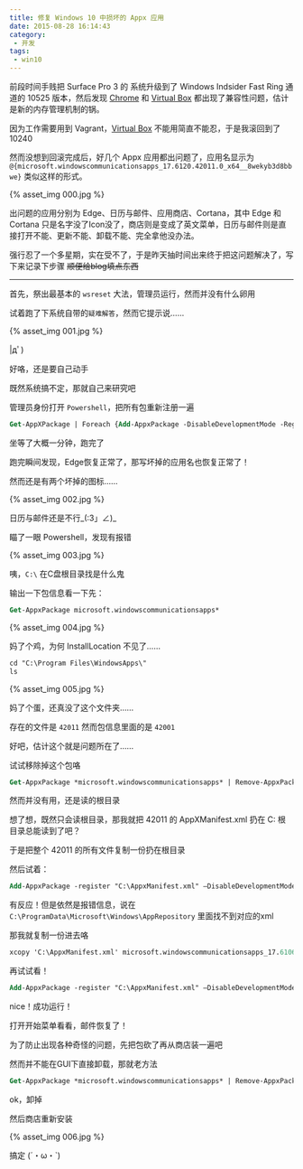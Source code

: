 ```yaml
---
title: 修复 Windows 10 中损坏的 Appx 应用
date: 2015-08-28 16:14:43
category:
 - 开发
tags:
 - win10
---
```


前段时间手贱把 Surface Pro 3 的 系统升级到了 Windows Indsider Fast Ring 通道的 10525 版本，然后发现 [Chrome](https://www.google.com/intl/zh-CN/chrome/browser/desktop/index.html) 和 [Virtual Box](virtualbox.org) 都出现了兼容性问题，估计是新的内存管理机制的锅。

因为工作需要用到 Vagrant，[Virtual Box](http://virtualbox.org) 不能用简直不能忍，于是我滚回到了10240

然而没想到回滚完成后，好几个 Appx 应用都出问题了，应用名显示为 `@{microsoft.windowscommunicationsapps_17.6120.42011.0_x64__8wekyb3d8bbwe}` 类似这样的形式。

{% asset_img 000.jpg %}

出问题的应用分别为 Edge、日历与邮件、应用商店、Cortana，其中 Edge 和 Cortana 只是名字没了Icon没了，商店则是变成了英文菜单，日历与邮件则是直接打开不能、更新不能、卸载不能、完全拿他没办法。

强行忍了一个多星期，实在受不了，于是昨天抽时间出来终于把这问题解决了，写下来记录下步骤 ~~顺便给blog填点东西~~

-----

首先，祭出最基本的 `wsreset` 大法，管理员运行，然而并没有什么卵用

试着跑了下系统自带的`疑难解答`，然而它提示说……

{% asset_img 001.jpg %}

|дﾟ)

好咯，还是要自己动手

既然系统搞不定，那就自己来研究吧

管理员身份打开 `Powershell`，把所有包重新注册一遍

```ps
Get-AppXPackage | Foreach {Add-AppxPackage -DisableDevelopmentMode -Register "$($_.InstallLocation)\AppXManifest.xml"}
```

坐等了大概一分钟，跑完了

跑完瞬间发现，Edge恢复正常了，那写坏掉的应用名也恢复正常了！

然而还是有两个坏掉的图标……

{% asset_img 002.jpg %}

日历与邮件还是不行\_(:3」∠)\_

瞄了一眼 Powershell，发现有报错

{% asset_img 003.jpg %}

咦，`C:\` 在C盘根目录找是什么鬼

输出一下包信息看一下先：

```ps
Get-AppxPackage microsoft.windowscommunicationsapps*
```

{% asset_img 004.jpg %}

妈了个鸡，为何 InstallLocation 不见了……

```ps
cd "C:\Program Files\WindowsApps\"
ls
```

{% asset_img 005.jpg %}

妈了个蛋，还真没了这个文件夹……

存在的文件是 `42011` 然而包信息里面的是 `42001`

好吧，估计这个就是问题所在了……

试试移除掉这个包咯

```ps
Get-AppxPackage *microsoft.windowscommunicationsapps* | Remove-AppxPackage
```

然而并没有用，还是读的根目录

想了想，既然只会读根目录，那我就把 42011 的 AppXManifest.xml 扔在 C: 根目录总能读到了吧？

于是把整个 42011 的所有文件复制一份扔在根目录

然后试着：

```ps
Add-AppxPackage -register "C:\AppxManifest.xml" –DisableDevelopmentMode
```

有反应！但是依然是报错信息，说在 `C:\ProgramData\Microsoft\Windows\AppRepository` 里面找不到对应的xml

那我就复制一份进去咯

```ps
xcopy 'C:\AppxManifest.xml' microsoft.windowscommunicationsapps_17.6106.42001.0_x64__8wekyb3d8bbwe.xml
```

再试试看！

```ps
Add-AppxPackage -register "C:\AppxManifest.xml" –DisableDevelopmentMode
```

nice！成功运行！

打开开始菜单看看，邮件恢复了！

为了防止出现各种奇怪的问题，先把包砍了再从商店装一遍吧

然而并不能在GUI下直接卸载，那就老方法

```ps
Get-AppxPackage *microsoft.windowscommunicationsapps* | Remove-AppxPackage
```

ok，卸掉

然后商店重新安装

{% asset_img 006.jpg %}

搞定 (´・ω・`)
